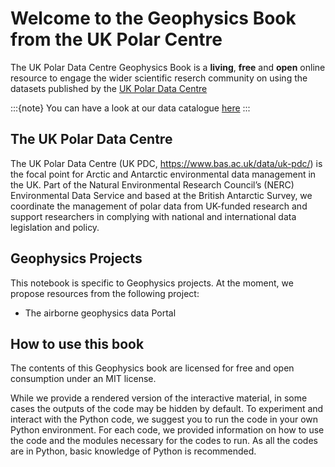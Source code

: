 # Welcome to the Geophysics Book from the UK Polar Centre

The UK Polar Data Centre Geophysics Book is a **living**, **free** and **open** online resource to engage the wider scientific reserch community on using the datasets published by the [UK Polar Data Centre](https://www.bas.ac.uk/data/uk-pdc/)


:::{note}
You can have a look at our data catalogue [here](https://data.bas.ac.uk/)
:::

## The UK Polar Data Centre

The UK Polar Data Centre (UK PDC, https://www.bas.ac.uk/data/uk-pdc/) is the focal point for Arctic and Antarctic environmental data management in the UK. Part of the Natural Environmental Research Council’s (NERC) Environmental Data Service and based at the British Antarctic Survey, we coordinate the management of polar data from UK-funded research and support researchers in complying with national and international data legislation and policy.

## Geophysics Projects

This notebook is specific to Geophysics projects.
At the moment, we propose resources from the following project:

* The airborne geophysics data Portal

## How to use this book

The contents of this Geophysics book are licensed for free and open consumption under an MIT license.  


While we provide a rendered version of the interactive material, in some cases the outputs of the code may be hidden by default. To experiment and interact with the Python code, we suggest you to run the code in your own Python environment. For each code, we provided information on how to use the code and the modules necessary for the codes to run. As all the codes are in Python, basic knowledge of Python is recommended.
